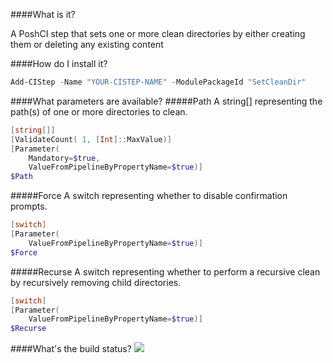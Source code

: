 ####What is it?

A PoshCI step that sets one or more clean directories by either creating them or deleting any existing content

####How do I install it?

```PowerShell
Add-CIStep -Name "YOUR-CISTEP-NAME" -ModulePackageId "SetCleanDir"
```

####What parameters are available?
#####Path
A string[] representing the path(s) of one or more directories to clean.
```PowerShell
[string[]]
[ValidateCount( 1, [Int]::MaxValue)]
[Parameter(
	Mandatory=$true,
	ValueFromPipelineByPropertyName=$true)]
$Path
```

#####Force
A switch representing whether to disable confirmation prompts.
```PowerShell
[switch]
[Parameter(
	ValueFromPipelineByPropertyName=$true)]
$Force
```

#####Recurse
A switch representing whether to perform a recursive clean by recursively removing child directories.
```PowerShell
[switch]
[Parameter(
	ValueFromPipelineByPropertyName=$true)]
$Recurse
```

####What's the build status?
![](https://ci.appveyor.com/api/projects/status/sye7k4oc83plnib3?svg=true)


